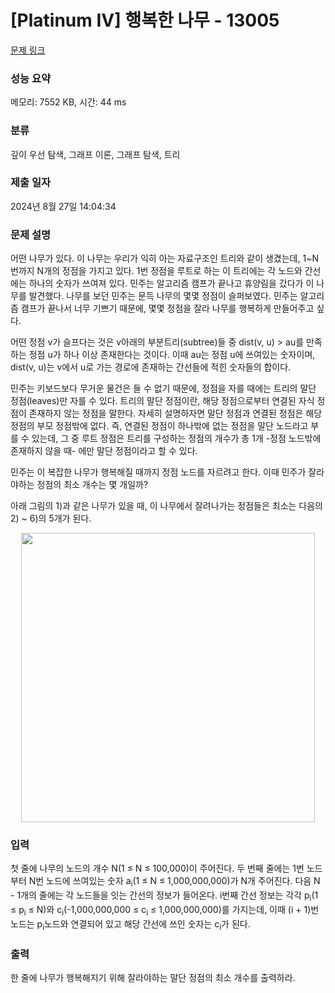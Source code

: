 # [Platinum IV] 행복한 나무 - 13005 

[문제 링크](https://www.acmicpc.net/problem/13005) 

### 성능 요약

메모리: 7552 KB, 시간: 44 ms

### 분류

깊이 우선 탐색, 그래프 이론, 그래프 탐색, 트리

### 제출 일자

2024년 8월 27일 14:04:34

### 문제 설명

<p>어떤 나무가 있다. 이 나무는 우리가 익히 아는 자료구조인 트리와 같이 생겼는데, 1~N번까지 N개의 정점을 가지고 있다. 1번 정점을 루트로 하는 이 트리에는 각 노드와 간선에는 하나의 숫자가 쓰여져 있다. 민주는 알고리즘 캠프가 끝나고 휴양림을 갔다가 이 나무를 발견했다. 나무를 보던 민주는 문득 나무의 몇몇 정점이 슬퍼보였다. 민주는 알고리즘 캠프가 끝나서 너무 기쁘기 때문에, 몇몇 정점을 잘라 나무를 행복하게 만들어주고 싶다.</p>

<p>어떤 정점 v가 슬프다는 것은 v아래의 부분트리(subtree)들 중 dist(v, u) > au를 만족하는 정점 u가 하나 이상 존재한다는 것이다. 이때 au는 정점 u에 쓰여있는 숫자이며, dist(v, u)는 v에서 u로 가는 경로에 존재하는 간선들에 적힌 숫자들의 합이다.</p>

<p>민주는 키보드보다 무거운 물건은 들 수 없기 때문에, 정점을 자를 때에는 트리의 말단 정점(leaves)만 자를 수 있다. 트리의 말단 정점이란, 해당 정점으로부터 연결된 자식 정점이 존재하지 않는 정점을 말한다. 자세히 설명하자면 말단 정점과 연결된 정점은 해당 정점의 부모 정점밖에 없다. 즉, 연결된 정점이 하나밖에 없는 정점을 말단 노드라고 부를 수 있는데, 그 중 루트 정점은 트리를 구성하는 정점의 개수가 총 1개 -정점 노드밖에 존재하지 않을 때- 에만 말단 정점이라고 할 수 있다.</p>

<p>민주는 이 복잡한 나무가 행복해질 때까지 정점 노드를 자르려고 한다. 이때 민주가 잘라야하는 정점의 최소 개수는 몇 개일까?</p>

<p>아래 그림의 1)과 같은 나무가 있을 때, 이 나무에서 잘려나가는 정점들은 최소는 다음의 2) ~ 6)의 5개가 된다.</p>

<p style="text-align: center;"><img alt="" src="https://onlinejudgeimages.s3-ap-northeast-1.amazonaws.com/problem/13005/1.png" style="height:463px; width:470px"></p>

### 입력 

 <p>첫 줄에 나무의 노드의 개수 N(1 ≤ N ≤ 100,000)이 주어진다. 두 번째 줄에는 1번 노드부터 N번 노드에 쓰여있는 숫자 a<sub>i</sub>(1 ≤ N ≤ 1,000,000,000)가 N개 주어진다. 다음 N - 1개의 줄에는 각 노드들을 잇는 간선의 정보가 들어온다. i번째 간선 정보는 각각 p<sub>i</sub>(1 ≤ p<sub>i</sub> ≤ N)와 c<sub>i</sub>(-1,000,000,000 ≤ c<sub>i</sub> ≤ 1,000,000,000)를 가지는데, 이때 (i + 1)번 노드는 p<sub>i</sub>노드와 연결되어 있고 해당 간선에 쓰인 숫자는 c<sub>i</sub>가 된다.</p>

### 출력 

 <p>한 줄에 나무가 행복해지기 위해 잘라야하는 말단 정점의 최소 개수를 출력하라.</p>

